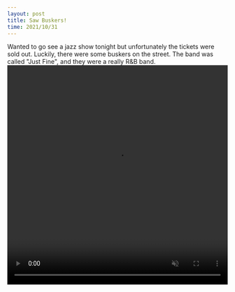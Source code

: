 ```yaml
---
layout: post
title: Saw Buskers!
time: 2021/10/31
---
```


Wanted to go see a jazz show tonight but unfortunately the tickets were sold out. Luckily, there were some buskers on the street. The band was called "Just Fine", and they were a really R&B band. 
<video width="100%" height="500" controls loop autoplay muted>
<source src="{{site.baseurl}}//assets/Videos/JustFine.mp4" type="video/mp4">
</video>
